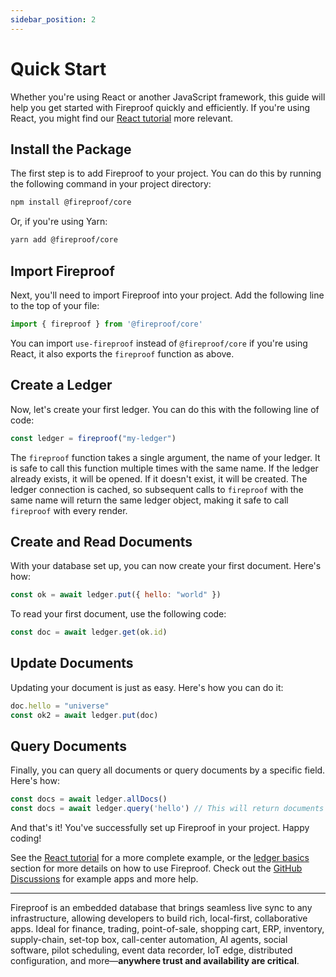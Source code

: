 ```yaml
---
sidebar_position: 2
---
```


# Quick Start

Whether you're using React or another JavaScript framework, this guide will help you get started with Fireproof quickly and efficiently. If you're using React, you might find our [React tutorial](/docs/react-tutorial) more relevant.

## Install the Package

The first step is to add Fireproof to your project. You can do this by running the following command in your project directory:

```bash
npm install @fireproof/core
```

Or, if you're using Yarn:

```bash
yarn add @fireproof/core
```

## Import Fireproof

Next, you'll need to import Fireproof into your project. Add the following line to the top of your file:

```js
import { fireproof } from '@fireproof/core'
```

You can import `use-fireproof` instead of `@fireproof/core` if you're using React, it also exports the `fireproof` function as above.

## Create a Ledger

Now, let's create your first ledger. You can do this with the following line of code:

```js
const ledger = fireproof("my-ledger")
```

The `fireproof` function takes a single argument, the name of your ledger. It is safe to call this function multiple times with the same name. If the ledger already exists, it will be opened. If it doesn't exist, it will be created. The ledger connection is cached, so subsequent calls to `fireproof` with the same name will return the same ledger object, making it safe to call `fireproof` with every render.

## Create and Read Documents

With your database set up, you can now create your first document. Here's how:

```js
const ok = await ledger.put({ hello: "world" })
```

To read your first document, use the following code:

```js
const doc = await ledger.get(ok.id)
```

## Update Documents

Updating your document is just as easy. Here's how you can do it:

```js
doc.hello = "universe"
const ok2 = await ledger.put(doc)
```

## Query Documents

Finally, you can query all documents or query documents by a specific field. Here's how:

```js
const docs = await ledger.allDocs()
const docs = await ledger.query('hello') // This will return documents with 'world' and 'universe'.
```

And that's it! You've successfully set up Fireproof in your project. Happy coding!

See the [React tutorial](/docs/react-tutorial) for a more complete example, or the [ledger basics](/docs/database-api/basics) section for more details on how to use Fireproof. Check out the [GitHub Discussions](https://github.com/fireproof-storage/fireproof/discussions) for example apps and more help.

---

Fireproof is an embedded database that brings seamless live sync to any infrastructure, allowing developers to build rich, local-first, collaborative apps. Ideal for finance, trading, point-of-sale, shopping cart, ERP, inventory, supply-chain, set-top box, call-center automation, AI agents, social software, pilot scheduling, event data recorder, IoT edge, distributed configuration, and more—**anywhere trust and availability are critical**.
